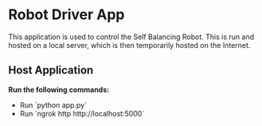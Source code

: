 
# Robot Driver App

This application is used to control the Self Balancing Robot. This is run and hosted on a local server, which is then temporarily hosted on the Internet.

## Host Application

<b>Run the following commands:</b>
<ul>
    <li>Run `python app.py`</li>
    <li>Run `ngrok http http://localhost:5000`</li>
</ul>
